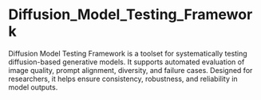 # Diffusion_Model_Testing_Framework
Diffusion Model Testing Framework is a toolset for systematically testing diffusion-based generative models. It supports automated evaluation of image quality, prompt alignment, diversity, and failure cases. Designed for researchers, it helps ensure consistency, robustness, and reliability in model outputs.
